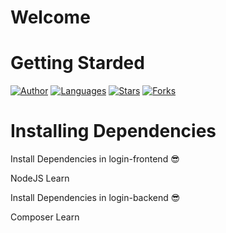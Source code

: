 # Welcome


#  Getting Starded

[![Author](https://img.shields.io/badge/author-GabrielLuiz-191F2B?style=flat-square)](https://github.com/GabrielLuizSF)
[![Languages](https://img.shields.io/github/languages/count/GabrielLuizSF/React-Laravel?color=%23191F2B&style=flat-square)](#)
[![Stars](https://img.shields.io/github/stars/GabrielLuizSF/React-Laravel?color=191F2B&style=flat-square)](https://github.com/GabrielLuizSF/React-Laravel/stargazers)
[![Forks](https://img.shields.io/github/forks/GabrielLuizSF/React-Laravel?color=%23191F2B&style=flat-square)](https://github.com/GabrielLuizSF/React-Laravel/network/members)

# Installing Dependencies 
Install Dependencies in login-frontend 😎

<a src="https://nodejs.dev/learn/npm-dependencies-and-devdependencies" target="_blank">NodeJS Learn</a>

Install Dependencies in login-backend 😎


<a src="https://getcomposer.org/doc/01-basic-usage.md#installing-dependencies" target="_blank">Composer Learn</a>